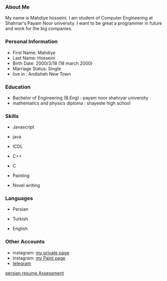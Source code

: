 <img src="" />

### About Me

My name is Mahdiye hosseini.
I am student of Computer Engineering at Shahriar's Payam Noor university. 
I want to be great a programmer in future and work for the big companies.

### Personal Information

- First Name: Mahdiye
- Last Name: Hosseini
- Birth Date: 2000/3/18 (18 march 2000)
- Marriage Status: Single
- live in : Andisheh New Town

### Education

- Bachelor of Engineering (B.Eng) : payam noor shahryar university
- mathematics and physics diploma : shayeste high school

### Skills

+ Javascript

+ java

+ ICDL

+ C++

+ C

+ Painting

+ Novel writing

### Languages

- Persian

- Turkish

- English


### Other Accounts

- instagram: <a href="https://instagram.com/_mahiii.h_?igshid=85009zzs0qxp">my private page</a>
- instagram: <a href="https://instagram.com/_mahiii.art_?igshid=843xjbt2wstc"> my Paint page </a> 
- [telegram](https://telegram.com/maya_h780)


<a href="https://mahi-hosseini.github.io/Resume-fa/"> persian resume </a>
<a href="https://github.com/mahi-hosseini/PNU_3991_AR/blob/main/_General/XX_CV_CheckList_AR_3991.pdf"> Assessment </a>
